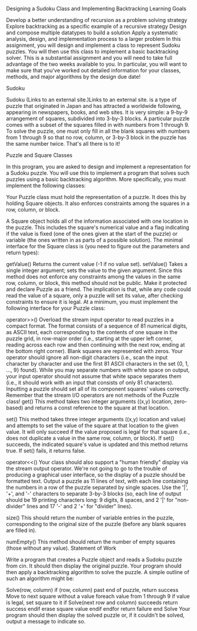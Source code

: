 Designing a Sudoku Class and Implementing Backtracking
Learning Goals

Develop a better understanding of recursion as a problem solving strategy
Explore backtracking as a specific example of a recursive strategy
Design and compose multiple datatypes to build a solution
Apply a systematic analysis, design, and implementation process to a larger problem
In this assignment, you will design and implement a class to represent Sudoku puzzles. You will then use this class to implement a basic backtracking solver. This is a substantial assignment and you will need to take full advantage of the two weeks available to you. In particular, you will want to make sure that you've worked out detailed information for your classes, methods, and major algorithms by the design due date!

Sudoku

Sudoku (Links to an external site.)Links to an external site. is a type of puzzle that originated in Japan and has attracted a worldwide following, appearing in newspapers, books, and web sites. It is very simple: a 9-by-9 arrangement of squares, subdivided into 3-by-3 blocks. A particular puzzle comes with a subset of the squares filled in with numbers from 1 through 9. To solve the puzzle, one must only fill in all the blank squares with numbers from 1 through 9 so that no row, column, or 3-by-3 block in the puzzle has the same number twice. That's all there is to it!

Puzzle and Square Classes

In this program, you are asked to design and implement a representation for a Sudoku puzzle. You will use this to implement a program that solves such puzzles using a basic backtracking algorithm. More specifically, you must implement the following classes:

Your Puzzle class must hold the representation of a puzzle. It does this by holding Square objects. It also enforces constraints among the squares in a row, column, or block.

A Square object holds all of the information associated with one location in the puzzle. This includes the square's numerical value and a flag indicating if the value is fixed (one of the ones given at the start of the puzzle) or variable (the ones written in as parts of a possible solution). The minimal interface for the Square class is (you need to figure out the parameters and return types):

getValue() Returns the current value (-1 if no value set).
setValue() Takes a single integer argument; sets the value to the given argument. Since this method does not enforce any constraints among the values in the same row, column, or block, this method should not be public. Make it protected and declare Puzzle as a friend. The implication is that, while any code could read the value of a square, only a puzzle will set its value, after checking constraints to ensure it is legal.
At a minimum, you must implement the following interface for your Puzzle class:

operator>>() Overload the stream input operator to read puzzles in a compact format. The format consists of a sequence of 81 numerical digits, as ASCII text, each corresponding to the contents of one square in the puzzle grid, in row-major order (i.e., starting at the upper left corner, reading across each row and then continuing with the next row, ending at the bottom right corner). Blank squares are represented with zeros. Your operator should ignore all non-digit characters (i.e., scan the input character by character and use the first 81 ASCII characters in the set {0, 1, ..., 9} found). While you may separate numbers with white space on output, your input operator should not assume that white space separates them (i.e., it should work with an input that consists of only 81 characters). Inputting a puzzle should set all of its component squares' values correctly. Remember that the stream I/O operators are not methods of the Puzzle class!
get() This method takes two integer arguments ((x,y) location, zero-based) and returns a const reference to the square at that location.

set() This method takes three integer arguments ((x,y) location and value) and attempts to set the value of the square at that location to the given value. It will only succeed if the value proposed is legal for that square (i.e., does not duplicate a value in the same row, column, or block). If set() succeeds, the indicated square's value is updated and this method returns true. If set() fails, it returns false.

operator<<() Your class should also support a "human friendly" display via the stream output operator. We're not going to go to the trouble of producing a graphical user interface, so the display of a puzzle should be formatted text. Output a puzzle as 11 lines of text, with each line containing the numbers in a row of the puzzle separated by single spaces. Use the '|', '+', and '-' characters to separate 3-by-3 blocks (so, each line of output should be 19 printing characters long: 9 digits, 8 spaces, and 2 '|' for "non-divider" lines and 17 '-' and 2 '+' for "divider" lines).

size() This should return the number of variable entries in the puzzle, corresponding to the original size of the puzzle (before any blank squares are filled in).

numEmpty() This method should return the number of empty squares (those without any value).
Statement of Work

Write a program that creates a Puzzle object and reads a Sudoku puzzle from cin. It should then display the original puzzle. Your program should then apply a backtracking algorithm to solve the puzzle. A simple outline of such an algorithm might be:

Solve(row, column)
   if (row, column) past end of puzzle, return success
   Move to next square without a value
   foreach value from 1 through 9
      if value is legal, set square to it
         if Solve(next row and column) succeeds
            return success
         endif
         erase square value
      endif
   endfor
   return failure
end Solve
Your program should then display the solved puzzle or, if it couldn't be solved, output a message to indicate so.
